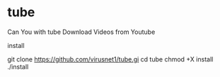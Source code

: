 # tube
Can You with tube Download Videos from Youtube

install

git clone https://github.com/virusnet1/tube.gi
cd tube
chmod +X install
./install
